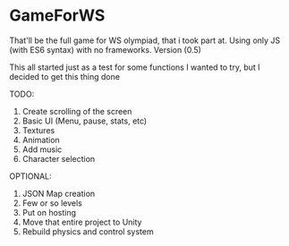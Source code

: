 # GameForWS
That'll be the full game for WS olympiad, that i took part at. Using only JS (with ES6 syntax) with no frameworks. Version (0.5)

This all started just as a test for some functions I wanted to try, but I decided to get this thing done

TODO:
1. Create scrolling of the screen
2. Basic UI (Menu, pause, stats, etc)
3. Textures
4. Animation
5. Add music
6. Character selection

OPTIONAL:
1. JSON Map creation
2. Few or so levels
3. Put on hosting
4. Move that entire project to Unity
5. Rebuild physics and control system
